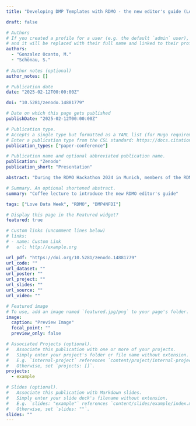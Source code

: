 ```yaml
---
title: "Developing DMP Templates with RDMO - the new editor's guide (Love Data Week 2025)"

draft: false

# Authors
# If you created a profile for a user (e.g. the default `admin` user), write the username (folder name) here
# and it will be replaced with their full name and linked to their profile.
authors:
  - "Gonzalez Ocanto, M."
  - "Schönau, S."
  
# Author notes (optional)
author_notes: []

# Publication date
date: "2025-02-12T00:00:00Z"

doi: "10.5281/zenodo.14881779"

# Date on which this page gets published
publishDate: "2025-02-12T00:00:00Z"

# Publication type.
# Accepts a single type but formatted as a YAML list (for Hugo requirements).
# Enter a publication type from the CSL standard: https://docs.citationstyles.org/en/stable/specification.html#appendix-iii-types
publication_types: ["paper-conference"]

# Publication name and optional abbreviated publication name.
publication: "Zenodo"
publication_short: "Presentation"

abstract: "During the RDMO Hackathon 2024 in Munich, members of the RDMO Community and DMP4NFDI started writing a comprehensive guide on How to develop a catalog within RDMO. This guide addresses research data managers and RDMO editors and their most important questions. In this coffee lecture, DMP4NFDI introduced the structure of the manual, how to use it effectively, and highlighted its key benefits." 

# Summary. An optional shortened abstract.
summary: "Coffee lecture to introduce the new RDMO editor's guide"

tags: ["Love Data Week", "RDMO", "DMP4NFDI"]

# Display this page in the Featured widget?
featured: true

# Custom links (uncomment lines below)
# links:
# - name: Custom Link
#   url: http://example.org

url_pdf: "https://doi.org/10.5281/zenodo.14881779"
url_code: ""
url_dataset: "" 
url_poster: ""
url_project: ""
url_slides: ""
url_source: ""
url_video: ""

# Featured image
# To use, add an image named `featured.jpg/png` to your page's folder.
image:
  caption: "Preview Image"
  focal_point: ""
  preview_only: false

# Associated Projects (optional).
#   Associate this publication with one or more of your projects.
#   Simply enter your project's folder or file name without extension.
#   E.g. `internal-project` references `content/project/internal-project/index.md`.
#   Otherwise, set `projects: []`.
projects:
  - example

# Slides (optional).
#   Associate this publication with Markdown slides.
#   Simply enter your slide deck's filename without extension.
#   E.g. `slides: "example"` references `content/slides/example/index.md`.
#   Otherwise, set `slides: ""`.
slides: ""
---
```

